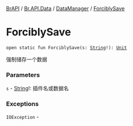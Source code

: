 [BrAPI](../../index.md) / [Br.API.Data](../index.md) / [DataManager](index.md) / [ForciblySave](./-forcibly-save.md)

# ForciblySave

`open static fun ForciblySave(s: `[`String`](https://kotlinlang.org/api/latest/jvm/stdlib/kotlin/-string/index.html)`!): `[`Unit`](https://kotlinlang.org/api/latest/jvm/stdlib/kotlin/-unit/index.html)

强制储存一个数据

### Parameters

`s` - [String](https://kotlinlang.org/api/latest/jvm/stdlib/kotlin/-string/index.html)!: 插件名或数据名

### Exceptions

`IOException` - 